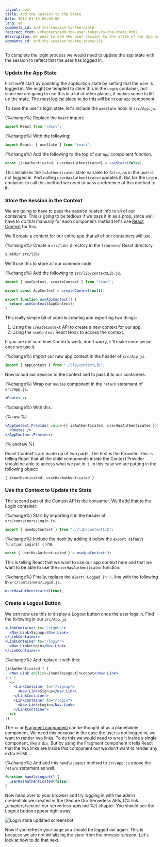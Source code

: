 ```yaml
---
layout: post
title: Add the Session to the State
date: 2017-01-15 00:00:00
lang: en
comments_id: add-the-session-to-the-state
redirect_from: /chapters/add-the-user-token-to-the-state.html
description: We need to add the user session to the state of our App component in our React.js app. We are going to use React context through the useContext hook to store it and pass it to all our child components. 
comments_id: add-the-session-to-the-state/136
---
```


To complete the login process we would need to update the app state with the session to reflect that the user has logged in.

### Update the App State

First we'll start by updating the application state by setting that the user is logged in. We might be tempted to store this in the `Login` container, but since we are going to use this in a lot of other places, it makes sense to lift up the state. The most logical place to do this will be in our `App` component.

To save the user's login state, let's include the `useState` hook in `src/App.js`.

{%change%} Replace the `React` import:

``` javascript
import React from "react";
```

{%change%} With the following:

``` javascript
import React, { useState } from "react";
```

{%change%} Add the following to the top of our `App` component function.

``` javascript
const [isAuthenticated, userHasAuthenticated] = useState(false);
```

This initializes the `isAuthenticated` state variable to `false`, as in the user is not logged in. And calling `userHasAuthenticated` updates it. But for the `Login` container to call this method we need to pass a reference of this method to it.

### Store the Session in the Context

We are going to have to pass the session related info to all of our containers. This is going to be tedious if we pass it in as a prop, since we'll have to do that manually for each component. Instead let's use [React Context](https://reactjs.org/docs/context.html) for this.

We'll create a context for our entire app that all of our containers will use.

{%change%} Create a `src/lib/` directory in the `frontend/` React directory.

``` bash
$ mkdir src/lib/
```

We'll use this to store all our common code.

{%change%} Add the following to `src/lib/contextLib.js`.

``` javascript
import { useContext, createContext } from "react";

export const AppContext = createContext(null);

export function useAppContext() {
  return useContext(AppContext);
}
```

This really simple bit of code is creating and exporting two things:
1. Using the `createContext` API to create a new context for our app.
2. Using the `useContext` React Hook to access the context.

If you are not sure how Contexts work, don't worry, it'll make more sense once we use it.

{%change%} Import our new app context in the header of `src/App.js`.

``` javascript
import { AppContext } from "./lib/contextLib";
```

Now to add our session to the context and to pass it to our containers:

{%change%} Wrap our `Routes` component in the `return` statement of `src/App.js`.

``` jsx
<Routes />
```

{%change%} With this.

{% raw %}
``` jsx
<AppContext.Provider value={{ isAuthenticated, userHasAuthenticated }}>
  <Routes />
</AppContext.Provider>
```
{% endraw %}

React Context's are made up of two parts. The first is the Provider. This is telling React that all the child components inside the Context Provider should be able to access what we put in it. In this case we are putting in the following object:

``` javascript
{ isAuthenticated, userHasAuthenticated }
```

### Use the Context to Update the State

The second part of the Context API is the consumer. We'll add that to the Login container:

{%change%} Start by importing it in the header of `src/containers/Login.js`.

``` javascript
import { useAppContext } from "../lib/contextLib";
```

{%change%} Include the hook by adding it below the `export default function Login() {` line.

``` javascript
const { userHasAuthenticated } = useAppContext();
```

This is telling React that we want to use our app context here and that we want to be able to use the `userHasAuthenticated` function.

{%change%} Finally, replace the `alert('Logged in');` line with the following in `src/containers/Login.js`.

``` javascript
userHasAuthenticated(true);
```

### Create a Logout Button

We can now use this to display a Logout button once the user logs in. Find the following in our `src/App.js`.

``` jsx
<LinkContainer to="/signup">
  <Nav.Link>Signup</Nav.Link>
</LinkContainer>
<LinkContainer to="/login">
  <Nav.Link>Login</Nav.Link>
</LinkContainer>
```

{%change%} And replace it with this:

``` jsx
{isAuthenticated ? (
  <Nav.Link onClick={handleLogout}>Logout</Nav.Link>
) : (
  <>
    <LinkContainer to="/signup">
      <Nav.Link>Signup</Nav.Link>
    </LinkContainer>
    <LinkContainer to="/login">
      <Nav.Link>Login</Nav.Link>
    </LinkContainer>
  </>
)}
```

The `<>` or [Fragment component](https://reactjs.org/docs/fragments.html) can be thought of as a placeholder component. We need this because in the case the user is not logged in, we want to render two links. To do this we would need to wrap it inside a single component, like a `div`. But by using the Fragment component it tells React that the two links are inside this component but we don't want to render any extra HTML.

{%change%} And add this `handleLogout` method to `src/App.js` above the `return` statement as well.

``` javascript
function handleLogout() {
  userHasAuthenticated(false);
}
```

Now head over to your browser and try logging in with the admin credentials we created in the [Secure Our Serverless APIs]({% link _chapters/secure-our-serverless-apis.md %}) chapter. You should see the Logout button appear right away.

![Login state updated screenshot](/assets/login-state-updated.png)

Now if you refresh your page you should be logged out again. This is because we are not initializing the state from the browser session. Let's look at how to do that next.
